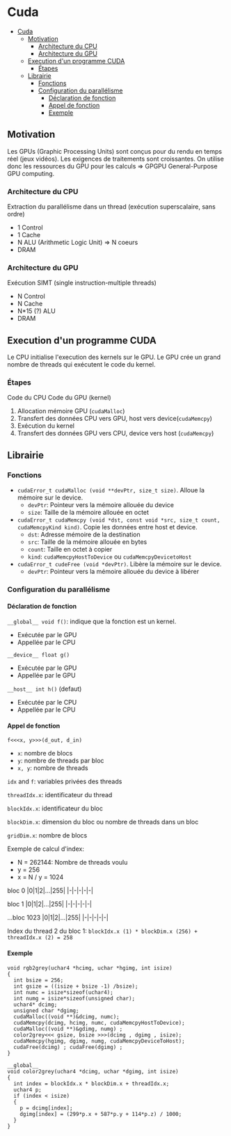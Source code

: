 # Cuda

- [Cuda](#cuda)
  - [Motivation](#motivation)
    - [Architecture du CPU](#architecture-du-cpu)
    - [Architecture du GPU](#architecture-du-gpu)
  - [Execution d'un programme CUDA](#execution-dun-programme-cuda)
    - [Étapes](#étapes)
  - [Librairie](#librairie)
    - [Fonctions](#fonctions)
    - [Configuration du parallélisme](#configuration-du-parallélisme)
      - [Déclaration de fonction](#déclaration-de-fonction)
      - [Appel de fonction](#appel-de-fonction)
      - [Exemple](#exemple)

## Motivation

Les GPUs (Graphic Processing Units) sont conçus pour du rendu en temps réel (jeux vidéos). Les exigences de traitements sont croissantes. 
On utilise donc les ressources du GPU pour les calculs => GPGPU General-Purpose GPU computing.

### Architecture du CPU

Extraction du parallélisme dans un thread (exécution superscalaire, sans ordre)

- 1 Control
- 1 Cache
- N ALU (Arithmetic Logic Unit) => N coeurs
- DRAM

### Architecture du GPU

Exécution SIMT (single instruction-multiple threads)

- N Control
- N Cache
- N*15 (?) ALU
- DRAM

## Execution d'un programme CUDA

Le CPU initialise l'execution des kernels sur le GPU. Le GPU crée un grand nombre de threads qui exécutent le code du kernel.

### Étapes

Code du CPU 
Code du GPU (kernel)
1. Allocation mémoire GPU (`cudaMalloc`)
2. Transfert des données CPU vers GPU, host vers device(`cudaMemcpy`)
3. Exécution du kernel
4. Transfert des données GPU vers CPU, device vers host (`cudaMemcpy`)

## Librairie

### Fonctions

- `cudaError_t cudaMalloc (void **devPtr, size_t size)`.
  Alloue la mémoire sur le device.
  - `devPtr`: Pointeur vers la mémoire allouée du device
  - `size`: Taille de la mémoire allouée en octet
- `cudaError_t cudaMemcpy (void *dst, const void *src, size_t count, cudaMemcpyKind kind)`. Copie les données entre host et device.
  - `dst`: Adresse mémoire de la destination
  - `src`: Taille de la mémoire allouée en bytes
  - `count`: Taille en octet à copier
  - `kind`: `cudaMemcpyHostToDevice` ou `cudaMemcpyDevicetoHost`
- `cudaError_t cudeFree (void *devPtr)`.
  Libère la mémoire sur le device.
  - `devPtr`: Pointeur vers la mémoire allouée du device à libérer


### Configuration du parallélisme

#### Déclaration de fonction

`__global__ void f()`: indique que la fonction est un kernel. 
 - Exécutée par le GPU
 - Appellée par le CPU
  
`__device__ float g()`
 - Exécutée par le GPU
 - Appellée par le GPU

`__host__ int h()` (defaut)
 - Exécutée par le CPU
 - Appellée par le CPU

#### Appel de fonction

`f<<<x, y>>>(d_out, d_in)` 
 - `x`: nombre de blocs
 - `y`: nombre de threads par bloc
 - `x, y`: nombre de threads

`idx` and `f`: variables privées des threads

`threadIdx.x`: identificateur du thread

`blockIdx.x`: identificateur du bloc

`blockDim.x`: dimension du bloc ou nombre de threads dans un bloc

`gridDim.x`: nombre de blocs

Exemple de calcul d'index:
 - N = 262144: Nombre de threads voulu
 - y = 256
 - x = N / y = 1024
  
bloc 0
|0|1|2|...|255|
|-|-|-|-|-|

bloc 1
|0|1|2|...|255|
|-|-|-|-|-|

...bloc 1023
|0|1|2|...|255|
|-|-|-|-|-|

Index du thread 2 du bloc 1: `blockIdx.x (1) * blockDim.x (256) + threadIdx.x (2) = 258`


#### Exemple

    void rgb2grey(uchar4 *hcimg, uchar *hgimg, int isize) 
    {
      int bsize = 256;
      int gsize = ((isize + bsize -1) /bsize);
      int numc = isize*sizeof(uchar4);
      int numg = isize*sizeof(unsigned char);
      uchar4* dcimg;
      unsigned char *dgimg;
      cudaMalloc((void **)&dcimg, numc);
      cudaMemcpy(dcimg, hcimg, numc, cudaMemcpyHostToDevice);
      cudaMalloc((void **)&gdimg, numg) ;
      color2grey<<< gsize, bsize >>>(dcimg , dgimg , isize);
      cudaMemcpy(hgimg, dgimg, numg, cudaMemcpyDeviceToHost);
      cudaFree(dcimg) ; cudaFree(dgimg) ;
    }

    __global__
    void color2grey(uchar4 *dcimg, uchar *dgimg, int isize)
    {
      int index = blockIdx.x * blockDim.x + threadIdx.x;
      uchar4 p;
      if (index < isize)
      {
        p = dcimg[index];
        dgimg[index] = (299*p.x + 587*p.y + 114*p.z) / 1000;
      }
    }